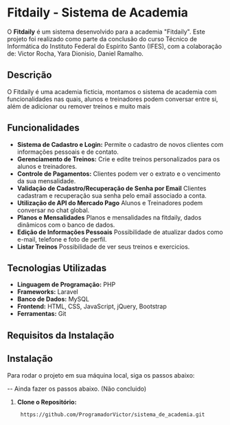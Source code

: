 # Fitdaily - Sistema de Academia

O **Fitdaily** é um sistema desenvolvido para a academia "Fitdaily". Este projeto foi realizado como parte da conclusão do curso Técnico de Informática do Instituto Federal do Espírito Santo (IFES), com a colaboração de:
Victor Rocha, Yara Dionisio, Daniel Ramalho.

## Descrição

O Fitdaily é uma academia ficticia, montamos o sistema de academia com funcionalidades nas quais, alunos e treinadores podem conversar entre si, além de adicionar ou remover treinos e muito mais

## Funcionalidades

- **Sistema de Cadastro e Login:** Permite o cadastro de novos clientes com informações pessoais e de contato.
- **Gerenciamento de Treinos:** Crie e edite treinos personalizados para os alunos e treinadores.
- **Controle de Pagamentos:** Clientes podem ver o extrato e o vencimento da sua mensalidade.
- **Validação de Cadastro/Recuperação de Senha por Email** Clientes cadastram e recuperação sua senha pelo email associado a conta.
- **Utilização de API do Mercado Pago** Alunos e Treinadores podem conversar no chat global.
- **Planos e Mensalidades** Planos e mensalidades na fitdaily, dados dinâmicos com o banco de dados.
- **Edição de Informações Pessoais** Possibilidade de atualizar dados como e-mail, telefone e foto de perfil.
- **Listar Treinos** Possibilidade de ver seus treinos e exercicios.

## Tecnologias Utilizadas

- **Linguagem de Programação:** PHP
- **Frameworks:** Laravel
- **Banco de Dados:** MySQL
- **Frontend:** HTML, CSS, JavaScript, jQuery, Bootstrap
- **Ferramentas:** Git
  
## Requisitos da Instalação

## Instalação

Para rodar o projeto em sua máquina local, siga os passos abaixo:

-- Ainda fazer os passos abaixo. (Não concluido)
1. **Clone o Repositório:**
   ```bash
    https://github.com/ProgramadorVictor/sistema_de_academia.git
